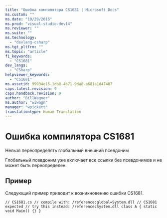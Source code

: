 ```yaml
---
title: "Ошибка компилятора CS1681 | Microsoft Docs"
ms.custom: ""
ms.date: "10/29/2016"
ms.prod: "visual-studio-dev14"
ms.reviewer: ""
ms.suite: ""
ms.technology: 
  - "devlang-csharp"
ms.tgt_pltfrm: ""
ms.topic: "article"
f1_keywords: 
  - "CS1681"
dev_langs: 
  - "CSharp"
helpviewer_keywords: 
  - "CS1681"
ms.assetid: 99934e15-1db8-4b71-9da8-a681a1d47407
caps.latest.revision: 9
caps.handback.revision: 9
author: "BillWagner"
ms.author: "wiwagn"
manager: "wpickett"
translationtype: Human Translation
---
```

# Ошибка компилятора CS1681
Нельзя переопределять глобальный внешний псевдоним  
  
 Глобальный псевдоним уже включает все ссылки без псевдонимов и не может быть переопределен.  
  
## Пример  
 Следующий пример приводит к возникновению ошибки CS1681.  
  
```  
// CS1681.cs // compile with: /reference:global=System.dll // CS1681 expected // try this instead: /reference:System.dll class A { static void Main() {} }  
```